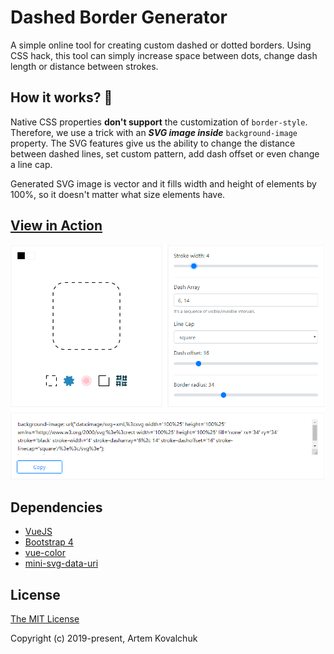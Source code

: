 # Dashed Border Generator
A simple online tool for creating custom dashed or dotted borders. Using CSS hack, this tool can simply increase space between dots, change dash length or distance between strokes.

## How it works? 🚀
Native CSS properties **don't support** the customization of `border-style`. 
Therefore, we use a trick with an ***SVG image inside*** `background-image` property. 
The SVG features give us the ability to change the distance between dashed lines, set custom pattern, add dash offset or even change a line cap. 

Generated SVG image is vector and it fills width and height of elements by 100%, so it doesn't matter what size elements have.

## [View in Action](http://kovart.github.io/dashed-border-generator/)
![intro](./intro.png)

## Dependencies
* [VueJS](https://github.com/vuejs/vue)
* [Bootstrap 4](https://github.com/twbs/bootstrap)
* [vue-color](https://github.com/xiaokaike/vue-color)
* [mini-svg-data-uri](https://github.com/tigt/mini-svg-data-uri)

## License
[The MIT License](http://opensource.org/licenses/MIT)

Copyright (c) 2019-present, Artem Kovalchuk
